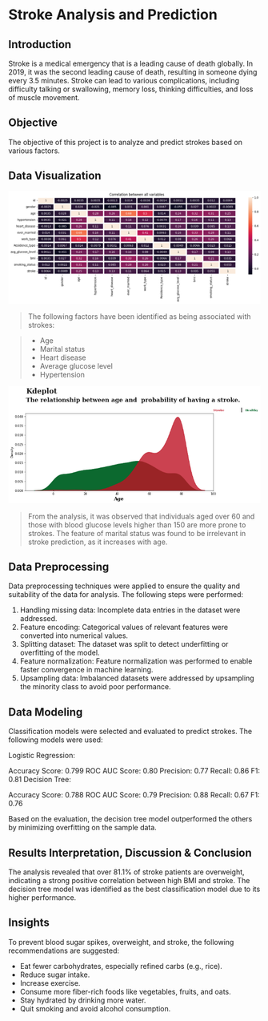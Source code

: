 # Stroke Analysis and Prediction


## Introduction
Stroke is a medical emergency that is a leading cause of death globally. In 2019, it was the second leading cause of death, resulting in someone dying every 3.5 minutes. Stroke can lead to various complications, including difficulty talking or swallowing, memory loss, thinking difficulties, and loss of muscle movement.

## Objective
The objective of this project is to analyze and predict strokes based on various factors.

## Data Visualization
<img src='./Figure/corr.png' width='800'>

> The following factors have been identified as being associated with strokes:

> - Age
> - Marital status
> - Heart disease
> - Average glucose level
> - Hypertension

<img src='./Figure/relationship.png' width='800'>

> From the analysis, it was observed that individuals aged over 60 and those with blood glucose levels higher than 150 are more prone to strokes. The feature of marital status was found to be irrelevant in stroke prediction, as it increases with age.

## Data Preprocessing

Data preprocessing techniques were applied to ensure the quality and suitability of the data for analysis. The following steps were performed:

1. Handling missing data: Incomplete data entries in the dataset were addressed.
2. Feature encoding: Categorical values of relevant features were converted into numerical values.
3. Splitting dataset: The dataset was split to detect underfitting or overfitting of the model.
4. Feature normalization: Feature normalization was performed to enable faster convergence in machine learning.
5. Upsampling data: Imbalanced datasets were addressed by upsampling the minority class to avoid poor performance.


## Data Modeling

Classification models were selected and evaluated to predict strokes. The following models were used:

Logistic Regression:

Accuracy Score: 0.799
ROC AUC Score: 0.80
Precision: 0.77
Recall: 0.86
F1: 0.81
Decision Tree:

Accuracy Score: 0.788
ROC AUC Score: 0.79
Precision: 0.88
Recall: 0.67
F1: 0.76

Based on the evaluation, the decision tree model outperformed the others by minimizing overfitting on the sample data.

## Results Interpretation, Discussion & Conclusion
The analysis revealed that over 81.1% of stroke patients are overweight, indicating a strong positive correlation between high BMI and stroke. The decision tree model was identified as the best classification model due to its higher performance.

## Insights
To prevent blood sugar spikes, overweight, and stroke, the following recommendations are suggested:

- Eat fewer carbohydrates, especially refined carbs (e.g., rice).
- Reduce sugar intake.
- Increase exercise.
- Consume more fiber-rich foods like vegetables, fruits, and oats.
- Stay hydrated by drinking more water.
- Quit smoking and avoid alcohol consumption.
